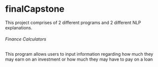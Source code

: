 # finalCapstone
This project comprises of 2 different programs and 2 different NLP explanations.

###### Finance Calculators

This program allows users to input information regarding how much they may earn on an investment or how much they may have to pay on a loan

